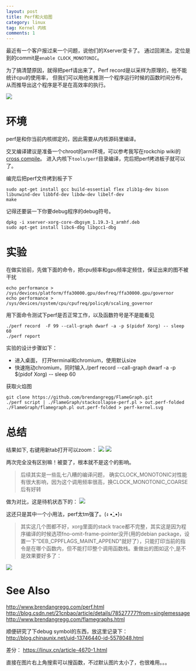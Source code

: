 ```yaml
---
layout: post
title: Perf和火焰图
category: linux
tag: Kernel 内核
comments: 1
---
```


最近有一个客户报过来一个问题，说他们的Xserver变卡了。
通过回溯法，定位是到的commit是`enable CLOCK_MONOTONIC`。

为了搞清楚原因，就得把perf请出来了。Perf record是以采样为原理的，他不能统计cpu的使用率，
但我们可以用他来推测一个程序运行时候的函数时间分布，从而推导出这个程序是不是在高效率的执行。

![](http://i.imgur.com/pKopgkk.png)

# 环境
perf是和你当前内核绑定的，因此需要从内核源码里编译。

交叉编译建议是准备一个chroot的arm环境，可以参考我写在rockchip wiki的[cross compile](http://opensource.rock-chips.com/wiki_Cross_Compile)。
进入内核下`tools/perf`目录编译，完后把perf拷进板子就可以了。

编完后把perf文件拷到板子下
```
sudo apt-get install gcc build-essential flex zlib1g-dev bison libunwind-dev libbfd-dev libdw-dev libelf-dev
make
```

记得还要装一下你要debug程序的debug符号。
```
dpkg -i xserver-xorg-core-dbgsym_1.19.3-1_armhf.deb
sudo apt-get install libc6-dbg libgcc1-dbg
```

# 实验
在做实验前，先做下面的命令，把cpu频率和gpu频率定频住，保证出来的图不被干扰
```
echo performance > /sys/devices/platform/ffa30000.gpu/devfreq/ffa30000.gpu/governor
echo performance > /sys/devices/system/cpu/cpufreq/policy0/scaling_governor
```

用下面命令测试下perf是否正常工作，以及函数符号是不是能看见
```
./perf record  -F 99 --call-graph dwarf -a -p $(pidof Xorg) -- sleep 60 
./perf report
```

实验的设计步骤如下：
* 进入桌面， 打开terminal和chromium，使用默认size
* 快速拖动chromium，同时输入./perf record --call-graph dwarf -a -p $(pidof Xorg) -- sleep 60


获取火焰图
```
git clone https://github.com/brendangregg/FlameGraph.git
./perf script | ./FlameGraph/stackcollapse-perf.pl > out.perf-folded
./FlameGraph/flamegraph.pl out.perf-folded > perf-kernel.svg
```

# 总结
结果如下, 右键用新tab打开可以zoom：
<img src="http://coding.iotwrt.com/images/quick.svg">
<img src="http://coding.iotwrt.com/images/slow.svg">

两次完全没有区别嘛！被耍了，根本就不是这个的影响。
> 后续其实是一些乱七八糟的编译问题， 确实CLOCK_MONOTONIC对性能有很大影响，因为这个调用频率很高，换CLOCK_MONOTONIC_COARSE后有好转


做为对比，这是待机状态下的：
<img src="http://coding.iotwrt.com/images/normal.svg">

这还只是其中一个小用法，perf太tm强了。(ง •̀_•́)ง  

> 其实这几个图都不好，xorg里面的stack trace都不完整，其实这是因为程序编译的时候选项fno-omit-frame-pointer没开(用的debian package，设置一下“DEB_CPPFLAGS_MAINT_APPEND"就好了），只能打印当前的指令是在哪个函数内，但不能打印整个调用函数栈。重做出的图如这个,是不是效果要好多了：

<img src="http://coding.iotwrt.com/images/better.svg">

# See Also

http://www.brendangregg.com/perf.html  
http://blog.csdn.net/21cnbao/article/details/78527777?from=singlemessage  
http://www.brendangregg.com/flamegraphs.html  

顺便研究了下debug symbol的东西，放这里记录下：  
http://blog.chinaunix.net/uid-13746440-id-5578048.html

差分：
https://linux.cn/article-4670-1.html

直接在图片右上角搜索可以搜函数，不过默认图片太小了，也很难用。。。
